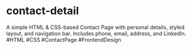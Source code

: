# contact-detail
A simple HTML &amp; CSS-based Contact Page with personal details, styled layout, and navigation bar. Includes phone, email, address, and LinkedIn. #HTML #CSS #ContactPage #FrontendDesign
